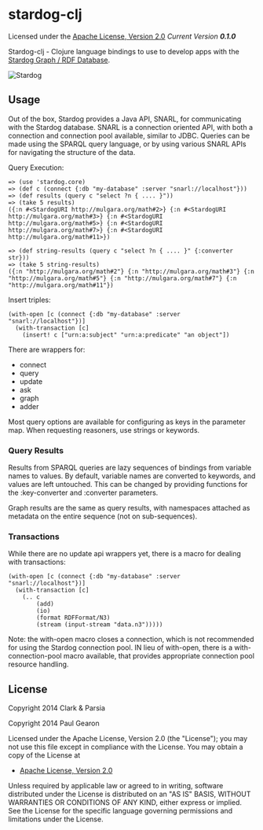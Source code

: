 # stardog-clj

Licensed under the [Apache License, Version 2.0](http://www.apache.org/licenses/LICENSE-2.0)
_Current Version **0.1.0**_

Stardog-clj - Clojure language bindings to use to develop apps with the [Stardog Graph / RDF Database](http://stardog.com).

![Stardog](http://docs.stardog.com/img/sd.png)


## Usage


Out of the box, Stardog provides a Java API, SNARL, for communicating with the Stardog database.  SNARL is a connection oriented API, with both a connection and connection pool available, similar to JDBC.  Queries can be made using the SPARQL query language, or by using various SNARL APIs for navigating the structure of the data.


Query Execution:

```
=> (use 'stardog.core)
=> (def c (connect {:db "my-database" :server "snarl://localhost"}))
=> (def results (query c "select ?n { .... }"))
=> (take 5 results)
({:n #<StardogURI http://mulgara.org/math#2>} {:n #<StardogURI http://mulgara.org/math#3>} {:n #<StardogURI http://mulgara.org/math#5>} {:n #<StardogURI http://mulgara.org/math#7>} {:n #<StardogURI http://mulgara.org/math#11>})

=> (def string-results (query c "select ?n { .... }" {:converter str}))
=> (take 5 string-results)
({:n "http://mulgara.org/math#2"} {:n "http://mulgara.org/math#3"} {:n "http://mulgara.org/math#5"} {:n "http://mulgara.org/math#7"} {:n "http://mulgara.org/math#11"})
```

Insert triples:
```
(with-open [c (connect {:db "my-database" :server "snarl://localhost"})]
  (with-transaction [c]
    (insert! c ["urn:a:subject" "urn:a:predicate" "an object"])
```

There are wrappers for:
 * connect
 * query
 * update
 * ask
 * graph
 * adder

Most query options are available for configuring as keys in the parameter map. When requesting
reasoners, use strings or keywords.

### Query Results

Results from SPARQL queries are lazy sequences of bindings from variable names to values.
By default, variable names are converted to keywords, and values are left untouched. This can
be changed by providing functions for the :key-converter and :converter parameters.

Graph results are the same as query results, with namespaces attached as metadata on the entire
sequence (not on sub-sequences).

### Transactions

While there are no update api wrappers yet, there is a macro for dealing with transactions:

```
(with-open [c (connect {:db "my-database" :server "snarl://localhost"})]
  (with-transaction [c]
    (.. c
        (add)
        (io)
        (format RDFFormat/N3)
        (stream (input-stream "data.n3")))))
```

Note: the with-open macro closes a connection, which is not recommended for using the Stardog connection pool.  IN lieu of with-open, there is a with-connection-pool macro available, that provides appropriate connection pool resource handling.


## License

Copyright 2014 Clark & Parsia

Copyright 2014 Paul Gearon

Licensed under the Apache License, Version 2.0 (the "License");
you may not use this file except in compliance with the License.
You may obtain a copy of the License at

* [Apache License, Version 2.0](http://www.apache.org/licenses/LICENSE-2.0)

Unless required by applicable law or agreed to in writing, software
distributed under the License is distributed on an "AS IS" BASIS,
WITHOUT WARRANTIES OR CONDITIONS OF ANY KIND, either express or implied.
See the License for the specific language governing permissions and
limitations under the License.
